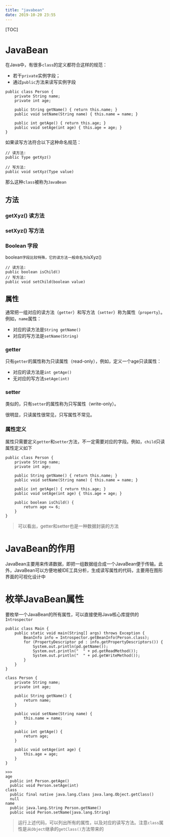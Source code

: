 ```yaml
---
title: "javabean"
date: 2019-10-20 23:55
---
```

[TOC]

# JavaBean

在Java中，有很多`class`的定义都符合这样的规范：

- 若干`private`实例字段；
- 通过`public`方法来读写实例字段

```
public class Person {
    private String name;
    private int age;

    public String getName() { return this.name; }
    public void setName(String name) { this.name = name; }

    public int getAge() { return this.age; }
    public void setAge(int age) { this.age = age; }
}
```



如果读写方法符合以下这种命名规范：

```
// 读方法:
public Type getXyz()

// 写方法:
public void setXyz(Type value)
```

那么这种`class`被称为`JavaBean`



## 方法



### getXyz() 读方法



### setXyz() 写方法



### Boolean 字段

boolean`字段比较特殊，它的读方法一般命名为`isXyz()



```
// 读方法:
public boolean isChild()
// 写方法:
public void setChild(boolean value)
```





## 属性

通常把一组对应的读方法（`getter`）和写方法（`setter`）称为属性（`property`）。例如，`name`属性：

- 对应的读方法是`String getName()`
- 对应的写方法是`setName(String)`





### getter



只有`getter`的属性称为只读属性（read-only），例如，定义一个age只读属性：

- 对应的读方法是`int getAge()`
- 无对应的写方法`setAge(int)`



### setter

类似的，只有`setter`的属性称为只写属性（write-only）。

很明显，只读属性很常见，只写属性不常见。



### 属性定义

属性只需要定义`getter`和`setter`方法，不一定需要对应的字段。例如，`child`只读属性定义如下

```
public class Person {
    private String name;
    private int age;

    public String getName() { return this.name; }
    public void setName(String name) { this.name = name; }

    public int getAge() { return this.age; }
    public void setAge(int age) { this.age = age; }

    public boolean isChild() {
        return age <= 6;
    }
}

```

> 可以看出，getter和setter也是一种数据封装的方法



# JavaBean的作用

JavaBean主要用来传递数据，即把一组数据组合成一个JavaBean便于传输。此外，JavaBean可以方便地被IDE工具分析，生成读写属性的代码，主要用在图形界面的可视化设计中





# 枚举JavaBean属性

要枚举一个JavaBean的所有属性，可以直接使用Java核心库提供的`Introspector`

```
public class Main {
    public static void main(String[] args) throws Exception {
        BeanInfo info = Introspector.getBeanInfo(Person.class);
        for (PropertyDescriptor pd : info.getPropertyDescriptors()) {
            System.out.println(pd.getName());
            System.out.println("  " + pd.getReadMethod());
            System.out.println("  " + pd.getWriteMethod());
        }
    }
}

class Person {
    private String name;
    private int age;

    public String getName() {
        return name;
    }

    public void setName(String name) {
        this.name = name;
    }

    public int getAge() {
        return age;
    }

    public void setAge(int age) {
        this.age = age;
    }
}

>>>
age
  public int Person.getAge()
  public void Person.setAge(int)
class
  public final native java.lang.Class java.lang.Object.getClass()
  null
name
  public java.lang.String Person.getName()
  public void Person.setName(java.lang.String)
```

> 运行上述代码，可以列出所有的属性，以及对应的读写方法。注意`class`属性是从`Object`继承的`getClass()`方法带来的